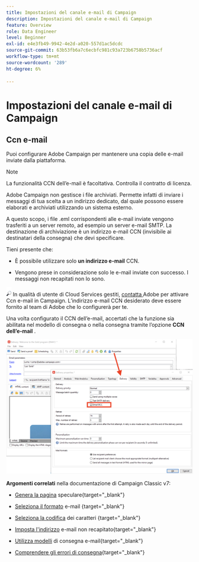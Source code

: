 ```yaml
---
title: Impostazioni del canale e-mail di Campaign
description: Impostazioni del canale e-mail di Campaign
feature: Overview
role: Data Engineer
level: Beginner
exl-id: e4e3fb49-9942-4e2d-a020-557d1ac5dcdc
source-git-commit: 63b53fb6a7c6ecbfc981c93a723b6758b5736acf
workflow-type: tm+mt
source-wordcount: '289'
ht-degree: 6%

---
```


# Impostazioni del canale e-mail di Campaign

## Ccn e-mail

Puoi configurare Adobe Campaign per mantenere una copia delle e-mail inviate dalla piattaforma.

>[!NOTE]
>La funzionalità CCN dell’e-mail è facoltativa. Controlla il contratto di licenza.

Adobe Campaign non gestisce i file archiviati. Permette infatti di inviare i messaggi di tua scelta a un indirizzo dedicato, dal quale possono essere elaborati e archiviati utilizzando un sistema esterno.

A questo scopo, i file .eml corrispondenti alle e-mail inviate vengono trasferiti a un server remoto, ad esempio un server e-mail SMTP. La destinazione di archiviazione è un indirizzo e-mail CCN (invisibile ai destinatari della consegna) che devi specificare.

Tieni presente che:

* È possibile utilizzare solo **un indirizzo e-mail** CCN.

* Vengono prese in considerazione solo le e-mail inviate con successo. I messaggi non recapitati non lo sono.

![](../assets/do-not-localize/speech.png)  In qualità di utente di Cloud Services gestiti,  [contatta ](../start/campaign-faq.md#support) Adobe per attivare Ccn e-mail in Campaign. L’indirizzo e-mail CCN desiderato deve essere fornito al team di Adobe che lo configurerà per te.

Una volta configurato il CCN dell’e-mail, accertati che la funzione sia abilitata nel modello di consegna o nella consegna tramite l’opzione **CCN dell’e-mail** .

![](assets/email-bcc.png)


**Argomenti correlati** nella documentazione di Campaign Classic v7:


* [Genera la pagina](https://experienceleague.adobe.com/docs/campaign-classic/using/sending-messages/sending-emails/sending-an-email/email-parameters.html#generating-mirror-page) speculare{target=&quot;_blank&quot;}

* [Seleziona il formato](https://experienceleague.adobe.com/docs/campaign-classic/using/sending-messages/sending-emails/sending-an-email/email-parameters.html#selecting-message-formats) e-mail {target=&quot;_blank&quot;}

* [Seleziona la codifica](https://experienceleague.adobe.com/docs/campaign-classic/using/sending-messages/sending-emails/sending-an-email/email-parameters.html#character-encoding) dei caratteri {target=&quot;_blank&quot;}

* [Imposta l&#39;indirizzo](https://experienceleague.adobe.com/docs/campaign-classic/using/sending-messages/sending-emails/sending-an-email/email-parameters.html#managing-bounce-emails) e-mail non recapitato{target=&quot;_blank&quot;}

* [Utilizza modelli](https://experienceleague.adobe.com/docs/campaign-classic/using/sending-messages/using-delivery-templates/about-templates.html?lang=it) di consegna e-mail{target=&quot;_blank&quot;}

* [Comprendere gli errori di consegna](https://experienceleague.adobe.com/docs/campaign-classic/using/sending-messages/monitoring-deliveries/understanding-delivery-failures.html){target=&quot;_blank&quot;}
